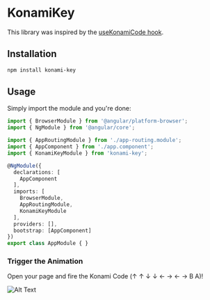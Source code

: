 # KonamiKey

This library was inspired by the [useKonamiCode hook](https://usehooks.com/useKonamiCode/).

## Installation

```sh
npm install konami-key
```

## Usage

Simply import the module and you're done:

```ts
import { BrowserModule } from '@angular/platform-browser';
import { NgModule } from '@angular/core';

import { AppRoutingModule } from './app-routing.module';
import { AppComponent } from './app.component';
import { KonamiKeyModule } from 'konami-key';

@NgModule({
  declarations: [
    AppComponent
  ],
  imports: [
    BrowserModule,
    AppRoutingModule,
    KonamiKeyModule
  ],
  providers: [],
  bootstrap: [AppComponent]
})
export class AppModule { }
```

### Trigger the Animation

Open your page and fire the Konami Code (↑ ↑ ↓ ↓ ← → ← → B A)!

![Alt Text](https://s2.gifyu.com/images/2021-01-15-17.10.13.gif)
